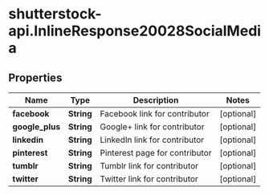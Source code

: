 # shutterstock-api.InlineResponse20028SocialMedia

## Properties
Name | Type | Description | Notes
------------ | ------------- | ------------- | -------------
**facebook** | **String** | Facebook link for contributor | [optional] 
**google_plus** | **String** | Google+ link for contributor | [optional] 
**linkedin** | **String** | LinkedIn link for contributor | [optional] 
**pinterest** | **String** | Pinterest page for contributor | [optional] 
**tumblr** | **String** | Tumblr link for contributor | [optional] 
**twitter** | **String** | Twitter link for contributor | [optional] 


